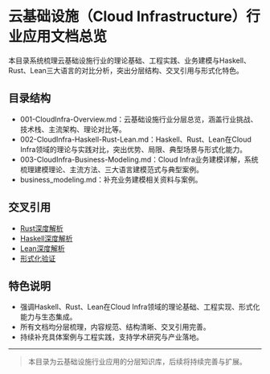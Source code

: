 # 云基础设施（Cloud Infrastructure）行业应用文档总览

本目录系统梳理云基础设施行业的理论基础、工程实践、业务建模与Haskell、Rust、Lean三大语言的对比分析，突出分层结构、交叉引用与形式化特色。

## 目录结构

- 001-CloudInfra-Overview.md：云基础设施行业分层总览，涵盖行业挑战、技术栈、主流架构、理论对比等。
- 002-CloudInfra-Haskell-Rust-Lean.md：Haskell、Rust、Lean在Cloud Infra领域的理论与实践对比，突出优势、局限、典型场景与形式化能力。
- 003-CloudInfra-Business-Modeling.md：Cloud Infra业务建模详解，系统梳理建模理论、主流方法、三大语言建模范式与典型案例。
- business_modeling.md：补充业务建模相关资料与案例。

## 交叉引用

- [Rust深度解析](../../08-Programming-Languages/004-Rust-Deep-Dive.md)
- [Haskell深度解析](../../08-Programming-Languages/003-Haskell-Deep-Dive.md)
- [Lean深度解析](../../08-Programming-Languages/005-Lean-Deep-Dive.md)
- [形式化验证](../../09-Formal-Methods/001-Formal-Verification.md)

## 特色说明

- 强调Haskell、Rust、Lean在Cloud Infra领域的理论基础、工程实现、形式化能力与生态集成。
- 所有文档均分层梳理，内容规范、结构清晰、交叉引用完善。
- 持续补充具体案例与工程实践，支持学术研究与产业落地。

---

> 本目录为云基础设施行业应用的分层知识库，后续将持续完善与扩展。
